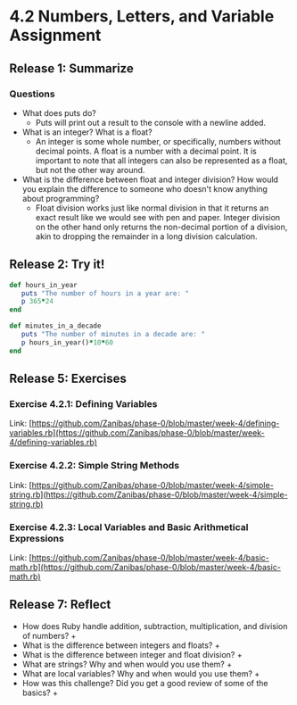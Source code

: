 # 4.2 Numbers, Letters, and Variable Assignment

## Release 1: Summarize

### Questions

+ What does puts do?
  + Puts will print out a result to the console with a newline added.
+ What is an integer? What is a float?
  + An integer is some whole number, or specifically, numbers without decimal points. A float is a number with a decimal point. It is important to note that all integers can also be represented as a float, but not the other way around.
+ What is the difference between float and integer division? How would you explain the difference to someone who doesn't know anything about programming?
  + Float division works just like normal division in that it returns an exact result like we would see with pen and paper. Integer division on the other hand only returns the non-decimal portion of a division, akin to dropping the remainder in a long division calculation. 

 ## Release 2: Try it!

 ```ruby
 def hours_in_year
	puts "The number of hours in a year are: "
	p 365*24
end

def minutes_in_a_decade
	puts "The number of minutes in a decade are: "
	p hours_in_year()*10*60
end
```

## Release 5: Exercises

### Exercise 4.2.1: Defining Variables

Link: [https://github.com/Zanibas/phase-0/blob/master/week-4/defining-variables.rb](https://github.com/Zanibas/phase-0/blob/master/week-4/defining-variables.rb)

### Exercise 4.2.2: Simple String Methods

Link: [https://github.com/Zanibas/phase-0/blob/master/week-4/simple-string.rb](https://github.com/Zanibas/phase-0/blob/master/week-4/simple-string.rb)

### Exercise 4.2.3: Local Variables and Basic Arithmetical Expressions

Link: [https://github.com/Zanibas/phase-0/blob/master/week-4/basic-math.rb](https://github.com/Zanibas/phase-0/blob/master/week-4/basic-math.rb)

## Release 7: Reflect

+ How does Ruby handle addition, subtraction, multiplication, and division of numbers?
  +
+ What is the difference between integers and floats?
  +
+ What is the difference between integer and float division?
  +
+ What are strings? Why and when would you use them?
  +
+ What are local variables? Why and when would you use them?
  +
+ How was this challenge? Did you get a good review of some of the basics?
  +